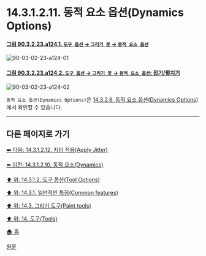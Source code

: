 # 14.3.1.2.11. 동적 요소 옵션(Dynamics Options)

<a id="90-03-02-23-a124-01"></a>

#### [그림 90.3.2.23.a124.1. `도구 옵션` → `그리기 붓` → `동적 요소 옵션`](./90-03-02-23-paintbrush.md#90-03-02-23-a124-01)
![90-03-02-23-a124-01](https://github.com/wonder13662/gimp/assets/15767104/dea1161b-3f9e-43be-80c0-5673bb6a2fcc)

<a id="90-03-02-23-a124-02"></a>

#### [그림 90.3.2.23.a124.2. `도구 옵션` → `그리기 붓` → `동적 요소 옵션`: 접기/펼치기](./90-03-02-23-paintbrush.md#90-03-02-23-a124-02)
![90-03-02-23-a124-02](https://github.com/wonder13662/gimp/assets/15767104/86e77015-6d5a-4ad2-a285-c0e1befabb75)

`동적 요소 옵션(Dynamics Options)`은 [14.3.2.6. 동적 요소 옵션(Dynamics Options)](./14-03-02-06-dynamics_options.md)에서 확인할 수 있습니다.

***

## 다른 페이지로 가기

[➡️ 다음: 14.3.1.2.12. 지터 적용(Apply Jitter)](./14-03-01-02-12-apply_jitter.md)

[⬅️ 이전: 14.3.1.2.10. 동적 요소(Dynamics)](./14-03-01-02-10-dynamics.md)

[⬆️ 위: 14.3.1.2. 도구 옵션(Tool Options)](./14-03-01-02-00-tool_options.md)

[⬆️ 위: 14.3.1. 일반적인 특징(Common features)](./14-03-01-00-common-features.md)

[⬆️ 위: 14.3. 그리기 도구(Paint tools)](./14-03-00-paint-tools.md)

[⬆️ 위: 14. 도구(Tools)](./14-00-tools.md)

[🏠 홈](./00-home.md)

[원문](https://docs.gimp.org/2.10/ko/gimp-tools-paint.html#)
